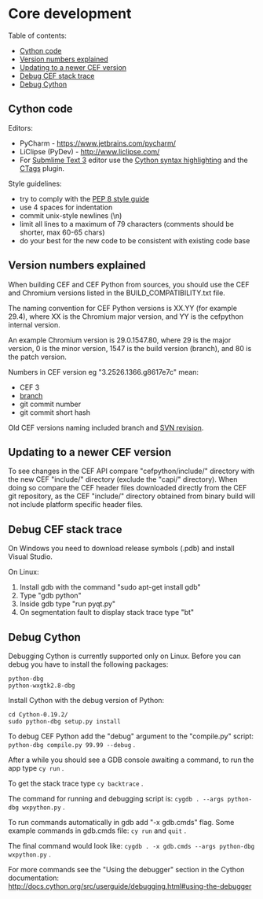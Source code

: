 # Core development


Table of contents:
* [Cython code](#cython-code)
* [Version numbers explained](#version-numbers-explained)
* [Updating to a newer CEF version](#updating-to-a-newer-cef-version)
* [Debug CEF stack trace](#debug-cef-stack-trace)
* [Debug Cython](#debug-cython)


## Cython code

Editors:
* PyCharm - https://www.jetbrains.com/pycharm/
* LiClipse (PyDev) - http://www.liclipse.com/
* For [Submlime Text 3](https://www.sublimetext.com/3) editor use the [Cython syntax highlighting](https://github.com/NotSqrt/sublime-cython) and the [CTags](https://github.com/SublimeText/CTags) plugin.


Style guidelines:
* try to comply with the [PEP 8 style guide](http://www.python.org/dev/peps/pep-0008/)
* use 4 spaces for indentation
* commit unix-style newlines (\n)
* limit all lines to a maximum of 79 characters (comments should be shorter, max 60-65 chars)
* do your best for the new code to be consistent with existing code base


## Version numbers explained

When building CEF and CEF Python from sources, you should use the CEF and Chromium versions listed in the BUILD_COMPATIBILITY.txt file.

The naming convention for CEF Python versions is XX.YY (for example 29.4), where XX is the Chromium major version, and YY is the cefpython internal version.

An example Chromium version is 29.0.1547.80, where 29 is the major version, 0 is the minor version, 1547 is the build version (branch), and 80 is the patch version.

Numbers in CEF version eg "3.2526.1366.g8617e7c" mean:
* CEF 3
* [branch](https://bitbucket.org/chromiumembedded/cef/branches/)
* git commit number
* git commit short hash

Old CEF versions naming included branch and [SVN revision](https://code.google.com/p/chromiumembedded/source/list).


## Updating to a newer CEF version

To see changes in the CEF API compare "cefpython/include/" directory with
the new CEF "include/" directory (exclude the "capi/" directory). When
doing so compare the CEF header files downloaded directly from the CEF git
repository, as the CEF "include/" directory obtained from binary build will
not include platform specific header files.


## Debug CEF stack trace

On Windows you need to download release symbols (.pdb) and install
Visual Studio.

On Linux:

1. Install gdb with the command "sudo apt-get install gdb"
2. Type "gdb python"
3. Inside gdb type "run pyqt.py"
4. On segmentation fault to display stack trace type "bt"


## Debug Cython

Debugging Cython is currently supported only on Linux. Before you can
debug you have to install the following packages:
```
python-dbg
python-wxgtk2.8-dbg
```

Install Cython with the debug version of Python:
```
cd Cython-0.19.2/
sudo python-dbg setup.py install
```

To debug CEF Python add the "debug" argument to the "compile.py" script:
`python-dbg compile.py 99.99 --debug` .

After a while you should see a GDB console awaiting a command, to run
the app type `cy run` .

To get the stack trace type `cy backtrace` .

The command for running and debugging script is:
`cygdb . --args python-dbg wxpython.py` .

To run commands automatically in gdb add "-x gdb.cmds" flag. Some example
commands in gdb.cmds file: `cy run` and `quit` .

The final command would look like:
`cygdb . -x gdb.cmds --args python-dbg wxpython.py` .

For more commands see the "Using the debugger" section in the Cython documentation:
http://docs.cython.org/src/userguide/debugging.html#using-the-debugger
